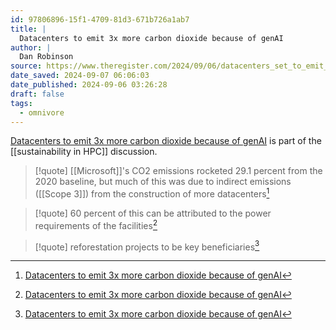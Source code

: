 ```yaml
---
id: 97806896-15f1-4709-81d3-671b726a1ab7
title: |
  Datacenters to emit 3x more carbon dioxide because of genAI
author: |
  Dan Robinson
source: https://www.theregister.com/2024/09/06/datacenters_set_to_emit_3x/
date_saved: 2024-09-07 06:06:03
date_published: 2024-09-06 03:26:28
draft: false
tags:
  - omnivore
---
```

[Datacenters to emit 3x more carbon dioxide because of genAI](https://www.theregister.com/2024/09/06/datacenters_set_to_emit_3x/) is part of the [[sustainability in HPC]] discussion.

> [!quote]
> [[Microsoft]]'s CO2 emissions rocketed 29.1 percent from the 2020 baseline, but much of this was due to indirect emissions ([[Scope 3]]) from the construction of more datacenters[^97806896-15f1-4709-81d3-671b726a1ab7]

> [!quote]
> 60 percent of this can be attributed to the power requirements of the facilities[^97806896-15f1-4709-81d3-671b726a1ab7]

> [!quote]
> reforestation projects to be key beneficiaries[^97806896-15f1-4709-81d3-671b726a1ab7]

[^97806896-15f1-4709-81d3-671b726a1ab7]: [Datacenters to emit 3x more carbon dioxide because of genAI](https://www.theregister.com/2024/09/06/datacenters_set_to_emit_3x/)